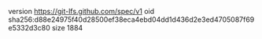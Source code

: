 version https://git-lfs.github.com/spec/v1
oid sha256:d88e24975f40d28500ef38eca4ebd04dd1d436d2e3ed4705087f69e5332d3c80
size 1884

